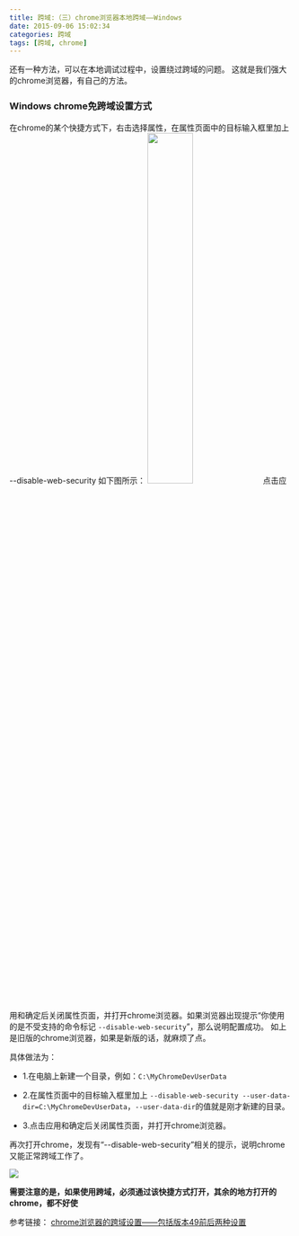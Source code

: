 ```yaml
---
title: 跨域:（三）chrome浏览器本地跨域——Windows
date: 2015-09-06 15:02:34
categories: 跨域
tags: [跨域, chrome]
---
```


还有一种方法，可以在本地调试过程中，设置绕过跨域的问题。
这就是我们强大的chrome浏览器，有自己的方法。
### Windows chrome免跨域设置方式
在chrome的某个快捷方式下，右击选择属性，在属性页面中的目标输入框里加上   --disable-web-security  如下图所示：
<img src="http://www.spasvo.com/ckfinder/userfiles/images/2016030450158588.jpg?_=5544572" alt="" style="width:40%">
点击应用和确定后关闭属性页面，并打开chrome浏览器。如果浏览器出现提示“你使用的是不受支持的命令标记 `--disable-web-security`”，那么说明配置成功。
如上是旧版的chrome浏览器，如果是新版的话，就麻烦了点。

<!-- more -->

具体做法为：

* 1.在电脑上新建一个目录，例如：`C:\MyChromeDevUserData`

* 2.在属性页面中的目标输入框里加上   `--disable-web-security --user-data-dir=C:\MyChromeDevUserData`，`--user-data-dir`的值就是刚才新建的目录。

* 3.点击应用和确定后关闭属性页面，并打开chrome浏览器。

再次打开chrome，发现有“--disable-web-security”相关的提示，说明chrome又能正常跨域工作了。

![](http://images2015.cnblogs.com/blog/510823/201605/510823-20160531053346149-820598861.png)

**需要注意的是，如果使用跨域，必须通过该快捷方式打开，其余的地方打开的chrome，都不好使**

参考链接：
[chrome浏览器的跨域设置——包括版本49前后两种设置](http://www.cnblogs.com/laden666666/p/5544572.html)